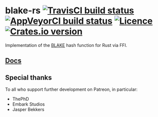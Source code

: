 # blake-rs [![TravisCI build status](https://travis-ci.org/nabijaczleweli/blake-rs.svg?branch=master)](https://travis-ci.org/nabijaczleweli/blake-rs) [![AppVeyorCI build status](https://ci.appveyor.com/api/projects/status/augfqfnj6pgwh8ys/branch/master?svg=true)](https://ci.appveyor.com/project/nabijaczleweli/blake-rs/branch/master) [![Licence](https://img.shields.io/badge/license-MIT-blue.svg?style=flat)](LICENSE) [![Crates.io version](https://img.shields.io/crates/v/blake)](https://crates.io/crates/blake)

Implementation of the [BLAKE](http://131002.net/blake) hash function for Rust via FFI.

## [Docs](https://rawcdn.githack.com/nabijaczleweli/blake-rs/doc/blake/index.html)

## Special thanks

To all who support further development on Patreon, in particular:

  * ThePhD
  * Embark Studios
  * Jasper Bekkers
